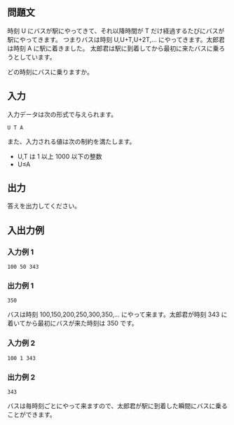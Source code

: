 ## 問題文

時刻 U にバスが駅にやってきて、それ以降時間が T だけ経過するたびにバスが駅にやってきます。 つまりバスは時刻 U,U+T,U+2T,… にやってきます。太郎君は時刻 A に駅に着きました。 太郎君は駅に到着してから最初に来たバスに乗ろうとしています。

どの時刻にバスに乗りますか。

## 入力

入力データは次の形式で与えられます。

```text
U T A
```

また、入力される値は次の制約を満たします。

- U,T は 1 以上 1000 以下の整数
- U≤A

## 出力

答えを出力してください。

## 入出力例

### 入力例 1

```text
100 50 343
```

### 出力例 1

```text
350
```

バスは時刻 100,150,200,250,300,350,… にやって来ます。太郎君が時刻 343 に着いてから最初にバスが来た時刻は 350 です。

### 入力例 2

```text
100 1 343
```

### 出力例 2

```text
343
```

バスは毎時刻ごとにやって来ますので、太郎君が駅に到着した瞬間にバスに乗ることができます。
